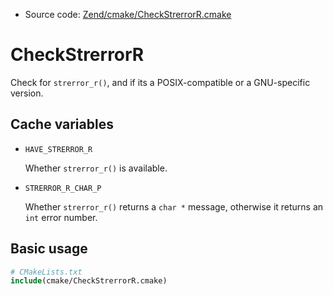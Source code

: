<!-- This is auto-generated file. -->
* Source code: [Zend/cmake/CheckStrerrorR.cmake](https://github.com/petk/php-build-system/blob/master/cmake/Zend/cmake/CheckStrerrorR.cmake)

# CheckStrerrorR

Check for `strerror_r()`, and if its a POSIX-compatible or a GNU-specific
version.

## Cache variables

* `HAVE_STRERROR_R`

  Whether `strerror_r()` is available.

* `STRERROR_R_CHAR_P`

  Whether `strerror_r()` returns a `char *` message, otherwise it returns an
  `int` error number.

## Basic usage

```cmake
# CMakeLists.txt
include(cmake/CheckStrerrorR.cmake)
```
